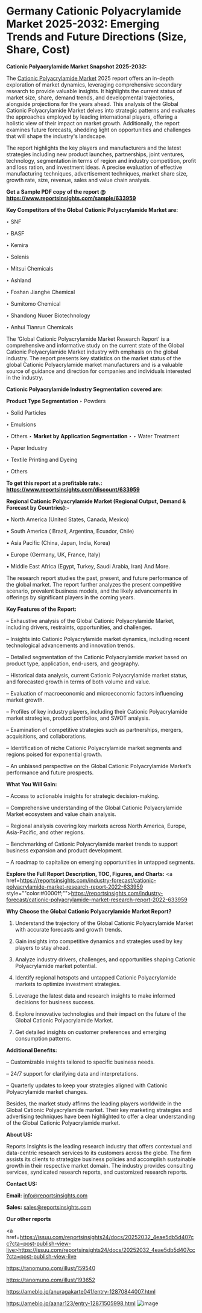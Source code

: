 # Germany Cationic Polyacrylamide Market 2025-2032: Emerging Trends and Future Directions (Size, Share, Cost)

<strong>Cationic Polyacrylamide Market Snapshot 2025-2032:</strong>

The <a href=https://www.reportsinsights.com/sample/633959>Cationic Polyacrylamide Market</a> 2025 report offers an in-depth exploration of market dynamics, leveraging comprehensive secondary research to provide valuable insights. It highlights the current status of market size, share, demand trends, and developmental trajectories, alongside projections for the years ahead. This analysis of the Global Cationic Polyacrylamide Market delves into strategic patterns and evaluates the approaches employed by leading international players, offering a holistic view of their impact on market growth. Additionally, the report examines future forecasts, shedding light on opportunities and challenges that will shape the industry's landscape.

The report highlights the key players and manufacturers and the latest strategies including new product launches, partnerships, joint ventures, technology, segmentation in terms of region and industry competition, profit and loss ration, and investment ideas. A precise evaluation of effective manufacturing techniques, advertisement techniques, market share size, growth rate, size, revenue, sales and value chain analysis.

<strong>Get a Sample PDF copy of the report @ <a href=https://www.reportsinsights.com/sample/633959 style=color:#0000ff;>https://www.reportsinsights.com/sample/633959</a></strong>

<strong>Key Competitors of the Global Cationic Polyacrylamide Market are:</strong>

‣ SNF

‣ BASF

‣ Kemira

‣ Solenis

‣ Mitsui Chemicals

‣ Ashland

‣ Foshan Jianghe Chemical

‣ Sumitomo Chemical

‣ Shandong Nuoer Biotechnology

‣ Anhui Tianrun Chemicals

The ‘Global Cationic Polyacrylamide Market Research Report’ is a comprehensive and informative study on the current state of the Global Cationic Polyacrylamide Market industry with emphasis on the global industry. The report presents key statistics on the market status of the global Cationic Polyacrylamide market manufacturers and is a valuable source of guidance and direction for companies and individuals interested in the industry.

<strong>Cationic Polyacrylamide Industry Segmentation covered are:</strong>

<strong>Product Type Segmentation</strong>
‣
Powders

‣ Solid Particles

‣ Emulsions

‣ Others
‣ 
<strong>Market by Application Segmentation</strong>
‣
‣  Water Treatment

‣ Paper Industry

‣ Textile Printing and Dyeing

‣ Others

<strong>To get this report at a profitable rate.: <a href=https://www.reportsinsights.com/discount/633959 style=color:#0000ff;>https://www.reportsinsights.com/discount/633959</a></strong>

<strong>Regional Cationic Polyacrylamide Market (Regional Output, Demand &amp; Forecast by Countries):-</strong>

• North America (United States, Canada, Mexico)

• South America ( Brazil, Argentina, Ecuador, Chile)

• Asia Pacific (China, Japan, India, Korea)

• Europe (Germany, UK, France, Italy)

• Middle East Africa (Egypt, Turkey, Saudi Arabia, Iran) And More.

The research report studies the past, present, and future performance of the global market. The report further analyzes the present competitive scenario, prevalent business models, and the likely advancements in offerings by significant players in the coming years.

<strong>Key Features of the Report:</strong>

– Exhaustive analysis of the Global Cationic Polyacrylamide Market, including drivers, restraints, opportunities, and challenges.

– Insights into Cationic Polyacrylamide market dynamics, including recent technological advancements and innovation trends.

– Detailed segmentation of the Cationic Polyacrylamide market based on product type, application, end-users, and geography.

– Historical data analysis, current Cationic Polyacrylamide market status, and forecasted growth in terms of both volume and value.

– Evaluation of macroeconomic and microeconomic factors influencing market growth.

– Profiles of key industry players, including their Cationic Polyacrylamide market strategies, product portfolios, and SWOT analysis.

– Examination of competitive strategies such as partnerships, mergers, acquisitions, and collaborations.

– Identification of niche Cationic Polyacrylamide market segments and regions poised for exponential growth.

– An unbiased perspective on the Global Cationic Polyacrylamide Market’s performance and future prospects.

<strong>What You Will Gain:</strong>

– Access to actionable insights for strategic decision-making.

– Comprehensive understanding of the Global Cationic Polyacrylamide Market ecosystem and value chain analysis.

– Regional analysis covering key markets across North America, Europe, Asia-Pacific, and other regions.

– Benchmarking of Cationic Polyacrylamide market trends to support business expansion and product development.

– A roadmap to capitalize on emerging opportunities in untapped segments.

<strong>Explore the Full Report Description, TOC, Figures, and Charts:</strong>
<a href=https://reportsinsights.com/industry-forecast/cationic-polyacrylamide-market-research-report-2022-633959 style=""color:#0000ff;"">https://reportsinsights.com/industry-forecast/cationic-polyacrylamide-market-research-report-2022-633959</a>

<strong>Why Choose the Global Cationic Polyacrylamide Market Report?</strong>

1. Understand the trajectory of the Global Cationic Polyacrylamide Market with accurate forecasts and growth trends.

2. Gain insights into competitive dynamics and strategies used by key players to stay ahead.

3. Analyze industry drivers, challenges, and opportunities shaping Cationic Polyacrylamide market potential.

4. Identify regional hotspots and untapped Cationic Polyacrylamide markets to optimize investment strategies.

5. Leverage the latest data and research insights to make informed decisions for business success.

6. Explore innovative technologies and their impact on the future of the Global Cationic Polyacrylamide Market.

7. Get detailed insights on customer preferences and emerging consumption patterns.

<strong>Additional Benefits:</strong>

– Customizable insights tailored to specific business needs.

– 24/7 support for clarifying data and interpretations.

– Quarterly updates to keep your strategies aligned with Cationic Polyacrylamide market changes.

Besides, the market study affirms the leading players worldwide in the Global Cationic Polyacrylamide market. Their key marketing strategies and advertising techniques have been highlighted to offer a clear understanding of the Global Cationic Polyacrylamide market.

<strong><strong>About US</strong>:</strong>

Reports Insights is the leading research industry that offers contextual and data-centric research services to its customers across the globe. The firm assists its clients to strategize business policies and accomplish sustainable growth in their respective market domain. The industry provides consulting services, syndicated research reports, and customized research reports.

<strong>Contact US:</strong>

<p class=><b>Email:</b> <a href=mailto:info@reportsinsights.com>info@reportsinsights.com</a></p>
<p class=><b>Sales:</b> <a href=mailto:sales@reportsinsights.com>sales@reportsinsights.com</a></p>

<strong>Our other reports</strong>

<a href=https://issuu.com/reportsinsights24/docs/20252032_4eae5db5d407cc?cta=post-publish-view-live>https://issuu.com/reportsinsights24/docs/20252032_4eae5db5d407cc?cta=post-publish-view-live</a>

<a href=https://tanomuno.com/illust/159540>https://tanomuno.com/illust/159540</a>

<a href=https://tanomuno.com/illust/193652>https://tanomuno.com/illust/193652</a>

<a href=https://ameblo.jp/anuragakarte041/entry-12870844007.html>https://ameblo.jp/anuragakarte041/entry-12870844007.html</a>

<a href=https://ameblo.jp/aanar123/entry-12871505998.html>https://ameblo.jp/aanar123/entry-12871505998.html</a>
![image](https://github.com/user-attachments/assets/e4d6c53e-0f45-4aea-b590-9b1a4824e675)
